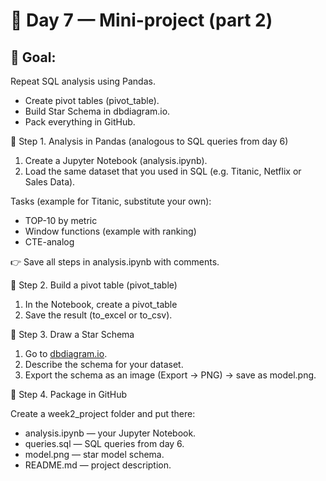 # 📅 Day 7 — Mini-project (part 2)

## 🎯 Goal:

Repeat SQL analysis using Pandas.
- Create pivot tables (pivot_table).
- Build Star Schema in dbdiagram.io.
- Pack everything in GitHub.

🔹 Step 1. Analysis in Pandas (analogous to SQL queries from day 6)

1. Create a Jupyter Notebook (analysis.ipynb).
2. Load the same dataset that you used in SQL (e.g. Titanic, Netflix or Sales Data).

Tasks (example for Titanic, substitute your own):
- TOP-10 by metric
- Window functions (example with ranking)
- CTE-analog

👉 Save all steps in analysis.ipynb with comments.

🔹 Step 2. Build a pivot table (pivot_table)

1. In the Notebook, create a pivot_table
2. Save the result (to_excel or to_csv).

🔹 Step 3. Draw a Star Schema

1. Go to [dbdiagram.io](https://dbdiagram.io?utm_source=chatgpt.com).
2. Describe the schema for your dataset.
3. Export the schema as an image (Export → PNG) → save as model.png.

🔹 Step 4. Package in GitHub

Create a week2_project folder and put there:

- analysis.ipynb — your Jupyter Notebook.
- queries.sql — SQL queries from day 6.
- model.png — star model schema.
- README.md — project description.